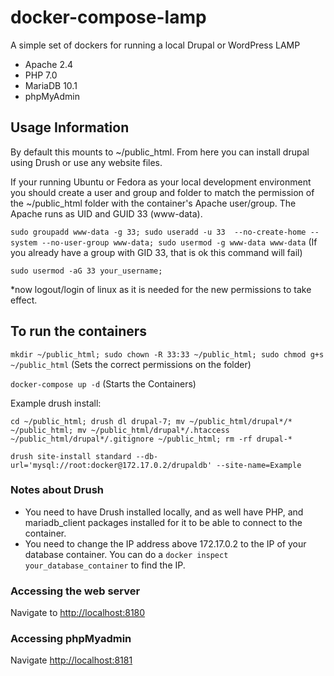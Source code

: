 # docker-compose-lamp
A simple set of dockers for running a local Drupal or WordPress LAMP
- Apache 2.4
- PHP 7.0
- MariaDB 10.1
- phpMyAdmin

## Usage Information

By default this mounts to ~/public_html.  From here you can install drupal using Drush or use any website files.

If your running Ubuntu or Fedora as your local development environment you should create a user and group and folder to match the permission of the ~/public_html folder with the container's Apache user/group. The Apache runs as UID and GUID 33 (www-data).

`sudo groupadd www-data -g 33; sudo useradd -u 33  --no-create-home --system --no-user-group www-data; sudo usermod -g www-data www-data` (If you already have a group with GID 33, that is ok this command will fail)

`sudo usermod -aG 33 your_username;`

*now logout/login of linux as it is needed for the new permissions to take effect.

## To run the containers

`mkdir ~/public_html; sudo chown -R 33:33 ~/public_html; sudo chmod g+s ~/public_html`  (Sets the correct permissions on the folder)

`docker-compose up -d` (Starts the Containers)



Example drush install:

`cd ~/public_html; drush dl drupal-7; mv ~/public_html/drupal*/* ~/public_html; mv ~/public_html/drupal*/.htaccess ~/public_html/drupal*/.gitignore ~/public_html; rm -rf drupal-*`

`drush site-install standard --db-url='mysql://root:docker@172.17.0.2/drupaldb' --site-name=Example`

### Notes about Drush
* You need to have Drush installed locally, and as well have PHP, and mariadb_client packages installed for it to be able to connect to the container.
* You need to change the IP address above 172.17.0.2 to the IP of your database container. You can do a `docker inspect your_database_container` to find the IP.

### Accessing the web server

Navigate to [http://localhost:8180](http://localhost:8180)

### Accessing phpMyadmin

Navigate [http://localhost:8181](http://localhost:8181)

